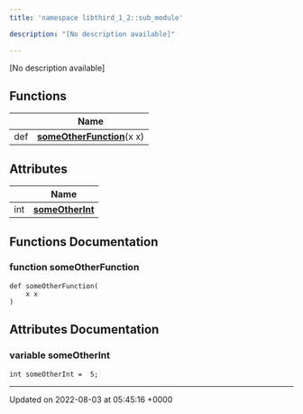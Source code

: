 ```yaml
---
title: 'namespace libthird_1_2::sub_module'

description: "[No description available]"

---
```







[No description available]

## Functions

|                | Name           |
| -------------- | -------------- |
| def | **[someOtherFunction](/documentation/code/gambit_sphinx/namespaces/namespacelibthird__1__2_1_1sub__module/#function-someotherfunction)**(x x) |

## Attributes

|                | Name           |
| -------------- | -------------- |
| int | **[someOtherInt](/documentation/code/gambit_sphinx/namespaces/namespacelibthird__1__2_1_1sub__module/#variable-someotherint)**  |


## Functions Documentation

### function someOtherFunction

```
def someOtherFunction(
    x x
)
```



## Attributes Documentation

### variable someOtherInt

```
int someOtherInt =  5;
```





-------------------------------

Updated on 2022-08-03 at 05:45:16 +0000